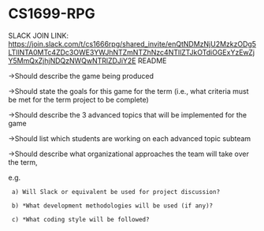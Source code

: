 # CS1699-RPG

SLACK JOIN LINK: https://join.slack.com/t/cs1666rpg/shared_invite/enQtNDMzNjU2MzkzODg5LTllNTA0MTc4ZDc3OWE3YWJhNTZmNTZhNzc4NTllZTJkOTdiOGExYzEwZjY5MmQxZjhjNDQzNWQwNTRlZDJiY2E
README


->Should describe the game being produced

->Should state the goals for this game for the term (i.e., what criteria must be met for the term project to be complete)

->Should describe the 3 advanced topics that will be implemented for the game

->Should list which students are working on each advanced topic subteam

->Should describe what organizational approaches the team will take over the term, 

e.g. 

     a) Will Slack or equivalent be used for project discussion?

     b) *What development methodologies will be used (if any)?
     
     c) *What coding style will be followed?
